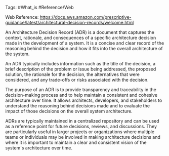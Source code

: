 Tags: #What_is #Reference/Web 

Web Reference: https://docs.aws.amazon.com/prescriptive-guidance/latest/architectural-decision-records/welcome.html


An Architecture Decision Record (ADR) is a document that captures the context, rationale, and consequences of a specific architecture decision made in the development of a system. It is a concise and clear record of the reasoning behind the decision and how it fits into the overall architecture of the system.

An ADR typically includes information such as the title of the decision, a brief description of the problem or issue being addressed, the proposed solution, the rationale for the decision, the alternatives that were considered, and any trade-offs or risks associated with the decision.

The purpose of an ADR is to provide transparency and traceability in the decision-making process and to help maintain a consistent and cohesive architecture over time. It allows architects, developers, and stakeholders to understand the reasoning behind decisions made and to evaluate the impact of those decisions on the overall system architecture.

ADRs are typically maintained in a centralized repository and can be used as a reference point for future decisions, reviews, and discussions. They are particularly useful in larger projects or organizations where multiple teams or individuals may be involved in making architecture decisions and where it is important to maintain a clear and consistent vision of the system's architecture over time.